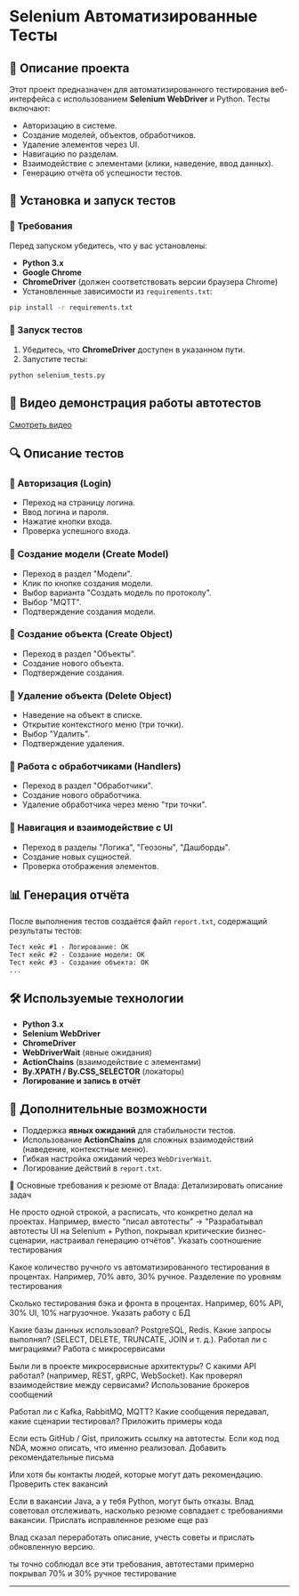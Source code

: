 # Selenium Автоматизированные Тесты

## 📌 Описание проекта
Этот проект предназначен для автоматизированного тестирования веб-интерфейса с использованием **Selenium WebDriver** и Python. Тесты включают:
- Авторизацию в системе.
- Создание моделей, объектов, обработчиков.
- Удаление элементов через UI.
- Навигацию по разделам.
- Взаимодействие с элементами (клики, наведение, ввод данных).
- Генерацию отчёта об успешности тестов.

## 🚀 Установка и запуск тестов
### 🔹 Требования
Перед запуском убедитесь, что у вас установлены:
- **Python 3.x**
- **Google Chrome**
- **ChromeDriver** (должен соответствовать версии браузера Chrome)
- Установленные зависимости из `requirements.txt`:

```bash
pip install -r requirements.txt
```

### 🔹 Запуск тестов
1. Убедитесь, что **ChromeDriver** доступен в указанном пути.
2. Запустите тесты:

```bash
python selenium_tests.py
```

## 🎥 Видео демонстрация работы автотестов
[Смотреть видео](https://disk.yandex.ru/i/R44Os4Efk0IYhg)

## 🔍 Описание тестов
### 🔹 Авторизация (Login)
- Переход на страницу логина.
- Ввод логина и пароля.
- Нажатие кнопки входа.
- Проверка успешного входа.

### 🔹 Создание модели (Create Model)
- Переход в раздел "Модели".
- Клик по кнопке создания модели.
- Выбор варианта "Создать модель по протоколу".
- Выбор "MQTT".
- Подтверждение создания модели.

### 🔹 Создание объекта (Create Object)
- Переход в раздел "Объекты".
- Создание нового объекта.
- Подтверждение создания.

### 🔹 Удаление объекта (Delete Object)
- Наведение на объект в списке.
- Открытие контекстного меню (три точки).
- Выбор "Удалить".
- Подтверждение удаления.

### 🔹 Работа с обработчиками (Handlers)
- Переход в раздел "Обработчики".
- Создание нового обработчика.
- Удаление обработчика через меню "три точки".

### 🔹 Навигация и взаимодействие с UI
- Переход в разделы "Логика", "Геозоны", "Дашборды".
- Создание новых сущностей.
- Проверка отображения элементов.

## 📊 Генерация отчёта
После выполнения тестов создаётся файл `report.txt`, содержащий результаты тестов:

```
Тест кейс #1 - Логирование: ОК
Тест кейс #2 - Создание модели: ОК
Тест кейс #3 - Создание объекта: ОК
...
```

## 🛠 Используемые технологии
- **Python 3.x**
- **Selenium WebDriver**
- **ChromeDriver**
- **WebDriverWait** (явные ожидания)
- **ActionChains** (взаимодействие с элементами)
- **By.XPATH / By.CSS_SELECTOR** (локаторы)
- **Логирование и запись в отчёт**

## 📌 Дополнительные возможности
- Поддержка **явных ожиданий** для стабильности тестов.
- Использование **ActionChains** для сложных взаимодействий (наведение, контекстные меню).
- Гибкая настройка ожиданий через `WebDriverWait`.
- Логирование действий в `report.txt`.



📌 Основные требования к резюме от Влада:
Детализировать описание задач

Не просто одной строкой, а расписать, что конкретно делал на проектах.
Например, вместо "писал автотесты" → "Разрабатывал автотесты UI на Selenium + Python, покрывал критические бизнес-сценарии, настраивал генерацию отчётов".
Указать соотношение тестирования

Какое количество ручного vs автоматизированного тестирования в процентах.
Например, 70% авто, 30% ручное.
Разделение по уровням тестирования

Сколько тестирования бэка и фронта в процентах.
Например, 60% API, 30% UI, 10% нагрузочное.
Указать работу с БД

Какие базы данных использовал? PostgreSQL, Redis.
Какие запросы выполнял? (SELECT, DELETE, TRUNCATE, JOIN и т. д.).
Работал ли с миграциями?
Работа с микросервисами

Были ли в проекте микросервисные архитектуры?
С какими API работал? (например, REST, gRPC, WebSocket).
Как проверял взаимодействие между сервисами?
Использование брокеров сообщений

Работал ли с Kafka, RabbitMQ, MQTT?
Какие сообщения передавал, какие сценарии тестировал?
Приложить примеры кода

Если есть GitHub / Gist, приложить ссылку на автотесты.
Если код под NDA, можно описать, что именно реализовал.
Добавить рекомендательные письма

Или хотя бы контакты людей, которые могут дать рекомендацию.
Проверить стек вакансий

Если в вакансии Java, а у тебя Python, могут быть отказы.
Влад советовал отслеживать, насколько резюме совпадает с требованиями вакансии.
Прислать исправленное резюме еще раз

Влад сказал переработать описание, учесть советы и прислать обновленную версию.

ты точно соблюдал все эти требования, автотестами примерно покрывал 70% и 30% ручное тестирование

****
